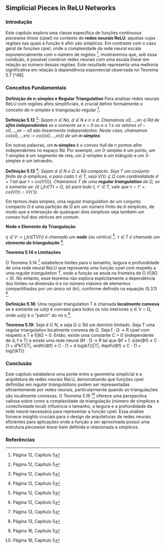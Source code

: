 ## Simplicial Pieces in ReLU Networks

### Introdução
Este capítulo explora uma classe específica de funções *continuous piecewise linear (cpwl)* no contexto de **redes neurais ReLU**: aquelas cujas regiões nas quais a função é afim são *simplices*. Em contraste com o caso geral de funções cpwl, onde a complexidade da rede neural escala exponencialmente com o número de regiões [^53], mostraremos que, sob essa condição, é possível construir redes neurais com uma escala *linear* em relação ao número dessas regiões. Este resultado representa uma melhoria significativa em relação à dependência exponencial observada no Teorema 5.7 [^48].

### Conceitos Fundamentais

**Definição de n-simplex e Regular Triangulation**
Para analisar redes neurais ReLU com regiões afins simplificiais, é crucial definir formalmente o conceito de n-simplex e triangulação regular [^54].

**Definição 5.12** [^54]: *Sejam n ∈ No, d ∈ N e n ≤ d. Chamamos x0,...,xn ∈ Rd de **afim independentes** se e somente se n = 0 ou n ≥ 1 e os vetores x1 − x0,...,xn − x0 são linearmente independentes. Neste caso, chamamos co(x0,...,xn) := co({x0,...,xn}) de um **n-simplex**.*

Em outras palavras, um **n-simplex** é o *convex hull* de n pontos afim independentes no espaço Rd. Por exemplo, um 0-simplex é um ponto, um 1-simplex é um segmento de reta, um 2-simplex é um triângulo e um 3-simplex é um tetraedro.

**Definição 5.13** [^54]: *Sejam d ∈ N e Ω ⊆ Rd compacto. Seja T um conjunto finito de d-simplices, e para cada τ ∈ T, seja V(τ) ⊆ Ω com cardinalidade d + 1 tal que τ = co(V(τ)). Chamamos T de uma **regular triangulation** de Ω, se e somente se:*
*(i) ⋃τ∈Tτ = Ω,*
*(ii) para todo τ, τ' ∈ T, vale que τ ∩ τ' = co(V(τ) ∩ V(τ')).*

Em termos mais simples, uma *regular triangulation* de um conjunto compacto Ω é uma partição de Ω em um número finito de d-simplices, de modo que a interseção de quaisquer dois simplices seja também um *convex hull* dos vértices em comum.

**Node e Elemento da Triangulação**

*η ∈ V := ⋃τ∈TV(τ) é chamado um **node** (ou vértice)* [^54].
*τ ∈ T é chamado um **elemento da triangulação*** [^54].

**Teorema 5.14 e Limitações**

O Teorema 5.14 [^55] estabelece limites para o tamanho, largura e profundidade de uma rede neural ReLU que representa uma função cpwl com respeito a uma *regular triangulation* T, onde a função se anula na fronteira de Ω (f|∂Ω = 0). No entanto, esse teorema não explora explicitamente a dependência dos limites na dimensão d e no número máximo de elementos compartilhados por um único nó (kr), conforme definido na equação (5.3.1) [^55].

**Definição 5.18:** Uma regular triangulation T é chamada **localmente convexa** se e somente se ω(η) é convexo para todos os nós interiores η ∈ V ∩ Ω, onde ω(η) é o "patch" do nó η [^58].

**Teorema 5.19:** Seja d ∈ N, e seja Ω ⊆ Rd um domínio limitado. Seja T uma regular triangulation localmente convexa de Ω. Seja f : Ω → R cpwl com respeito a T e f|∂Ω = 0. Então, existe uma constante C > 0 (independente de d, f e T) e existe uma rede neural Φf : Ω → R tal que Φf = f,
size(Φf) ≤ C ⋅ (1 + d²kT)|T|,
width(Φf) ≤ C ⋅ (1 + d log(kT))|T|,
depth(Φf) ≤ C ⋅ (1 + log2(kT)).

### Conclusão

Este capítulo estabelece uma ponte entre a geometria simplicial e a arquitetura de redes neurais ReLU, demonstrando que funções cpwl definidas em *regular triangulations* podem ser representadas eficientemente por redes neurais, particularmente quando as triangulações são localmente convexas. O Teorema 5.19 [^58] oferece uma perspectiva valiosa sobre como a complexidade da triangulação (número de simplices e conectividade local) influencia o tamanho, a largura e a profundidade da rede neural necessária para representar a função cpwl. Essa análise fornece insights cruciais para o design de arquiteturas de redes neurais eficientes para aplicações onde a função a ser aproximada possui uma estrutura *piecewise linear* bem definida e relacionada a *simplices*.

### Referências
[^53]: Página 12, Capítulo 5
[^54]: Página 12, Capítulo 5
[^55]: Página 13, Capítulo 5
[^58]: Página 16, Capítulo 5
<!-- END -->